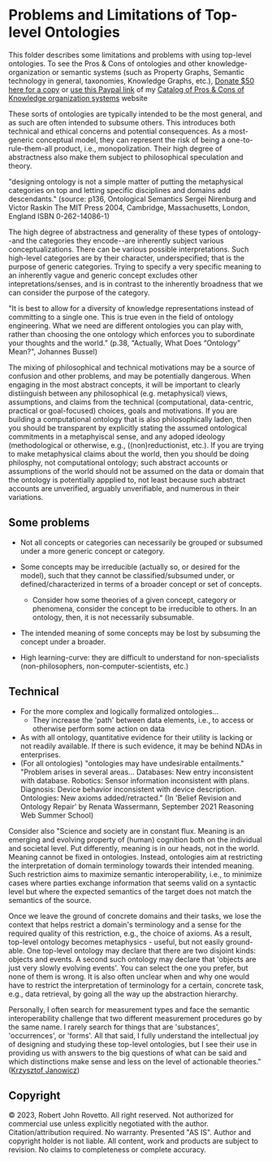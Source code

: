# Problems and Limitations of Top-level Ontologies

This folder describes some limitations and problems with using top-level ontologies. To see the Pros & Cons of ontologies and other knowledge-organization or semantic systems (such as Property Graphs, Semantic technology in general, taxonomies, Knowledge Graphs, etc.), [Donate $50 here for a copy](https://tinyurl.com/yyoo6z96 ) or [use this Paypal link](https://tinyurl.com/donateViaPayPalrr) of my [Catalog of Pros & Cons of Knowledge organization systems](https://docs.google.com/spreadsheets/d/1tJigcoOFIfppHZdf8WB0upgrtA6bSP7bxZcCCErKUsU/edit?skip_itp2_check=true#gid=0) website 

These sorts of ontologies are typically intended to be the most general, and as such are often intended to subsume others. This introduces both technical and ethical concerns and potential consequences. As a most-generic conceptual model, they can represent the risk of being a one-to-rule-them-all product, i.e., monopolization. Their high degree of abstractness also make them subject to philosophical speculation and theory.

"designing ontology is not a simple matter of putting the metaphysical categories on top and letting specific disciplines and domains add descendants." 
(source: p136, Ontological Semantics Sergei Nirenburg and Victor Raskin The MIT Press 2004, Cambridge, Massachusetts, London, England ISBN 0-262-14086-1)

The high degree of abstractness and generality of these types of ontology--and the categories they encode--are inherently subject various conceptualizations. There can be various possible interpretations. Such high-level categories are by their character, underspecified; that is the purpose of generic categories. Trying to specify a very specific meaning to an inherently vague and generic concept excludes other intepretations/senses, and is in contrast to the inherently broadness that we can consider the purpose of the category.

"It is best to allow for a diversity of knowledge representations instead of committing to a single one. This is true even in the field of ontology engineering. What we need are different ontologies you can play with, rather than choosing the one ontology which enforces you to subordinate your thoughts and the world.”
(p.38, "Actually, What Does “Ontology” Mean?", Johannes Bussel)

The mixing of philosophical and technical motivations may be a source of confusion and other problems, and may be potentially dangerous. When engaging in the most abstract concepts, it will be important to clearly distiinguish between any philosophical (e.g. metaphysical) views, assumptions, and claims from the technical (computational, data-centric, practical or goal-focused) choices, goals and motivations. If you are building a computational ontology that is also philosophically laden, then you should be transparent by explicitly stating the assumed ontological commitments in a metaphyiscal sense, and any adoped ideology (methodological or otherwise, e.g., ((non)reductionist, etc.). If you are trying to make metaphysical claims about the world, then you should be doing philosphy, not computational ontology; such abstract accounts or assumptions of the world should not be assumed on the data or domain that the ontology is potentially appplied to, not least because such abstract accounts are unverified, arguably unverifiable, and numerous in their variations. 

## Some problems
- Not all concepts or categories can necessarily be grouped or subsumed under a more generic concept or category.
- Some concepts may be irreducible (actually so, or desired for the model), such that they cannot be classified/subsumed under, or defined/characterized in terms of a broader concept or set of concepts.
  - Consider how some theories of a given concept, category or phenomena, consider the concept to be irreducible to others. In an ontology, then, it is not necessarily subsumable.  
- The intended meaning of some concepts may be lost by subsuming the concept under a broader.

- High learning-curve: they are difficult to understand for non-specialists (non-philosophers, non-computer-scientists, etc.)

## Technical 
- For the more complex and logically formalized ontologies... 
  - They increase the 'path' between data elements, i.e., to access or otherwise perform some action on data
- As with all ontology, quantitative evidence for their utility is lacking or not readily available. If there is such evidence, it may be behind NDAs in enterprises. 
- (For all ontologies) "ontologies may have undesirable entailments." "Problem arises in several areas...
Databases: New entry inconsistent with database.
Robotics: Sensor information inconsistent with plans.
Diagnosis: Device behavior inconsistent with device description.
Ontologies: New axioms added/retracted." (In 'Belief Revision and Ontology Repair' by Renata Wassermann, September 2021 Reasoning Web Summer School)
 
Consider also 
"Science and society are in constant flux. Meaning is an emerging and
evolving property of (human) cognition both on the individual and
societal level. Put differently, meaning is in our heads, not in the
world. Meaning cannot be fixed in ontologies. Instead, ontologies aim at
restricting the interpretation of domain terminology towards their
intended meaning. Such restriction aims to maximize semantic
interoperability, i.e., to minimize cases where parties exchange
information that seems valid on a syntactic level but where the expected
semantics of the target does not match the semantics of the source.

Once we leave the ground of concrete domains and their tasks, we lose
the context that helps restrict a domain's terminology and a sense for
the required quality of this restriction, e.g., the choice of axioms. As
a result, top-level ontology becomes metaphysics - useful, but not
easily ground-able. One top-level ontology may declare that there are
two disjoint kinds: objects and events. A second such ontology may
declare that 'objects are just very slowly evolving events'. You can
select the one you prefer, but none of them is wrong. It is also often
unclear when and why one would have to restrict the interpretation of
terminology for a certain, concrete task, e.g., data retrieval, by going
all the way up the abstraction hierarchy.

Personally, I often search for measurement types and face the semantic
interoperability challenge that two different measurement procedures go
by the same name. I rarely search for things that are 'substances',
'occurrences', or 'forms'. All that said, I fully understand the
intellectual joy of designing and studying these top-level ontologies,
but I see their use in providing us with answers to the big questions of
what can be said and which distinctions make sense and less on the level
of actionable theories."
([Krzysztof Janowicz](https://lists.w3.org/Archives/Public/semantic-web/2021Jan/0034.html))

## Copyright
© 2023, Robert John Rovetto. All right reserved.
Not authorized for commercial use unless explicitly negotiated with the author. Citation/attribution required.
No warranty. Presented "AS IS". Author and copyright holder is not liable. All content, work and products are subject to revision. No claims to completeness or complete accuracy.
